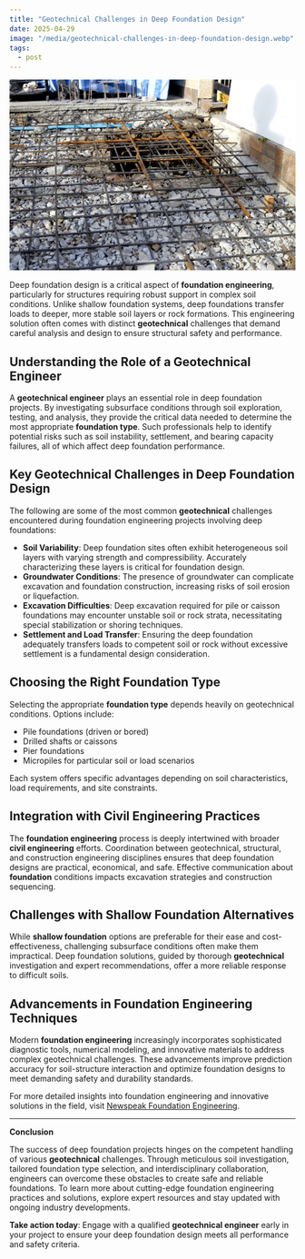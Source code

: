 ```yaml
---
title: "Geotechnical Challenges in Deep Foundation Design"
date: 2025-04-29
image: "/media/geotechnical-challenges-in-deep-foundation-design.webp"
tags:
  - post
---
```


![Geotechnical Challenges in Deep Foundation Design](/media/geotechnical-challenges-in-deep-foundation-design.webp)

Deep foundation design is a critical aspect of **foundation engineering**, particularly for structures requiring robust support in complex soil conditions. Unlike shallow foundation systems, deep foundations transfer loads to deeper, more stable soil layers or rock formations. This engineering solution often comes with distinct **geotechnical** challenges that demand careful analysis and design to ensure structural safety and performance.

## Understanding the Role of a Geotechnical Engineer

A **geotechnical engineer** plays an essential role in deep foundation projects. By investigating subsurface conditions through soil exploration, testing, and analysis, they provide the critical data needed to determine the most appropriate **foundation type**. Such professionals help to identify potential risks such as soil instability, settlement, and bearing capacity failures, all of which affect deep foundation performance.

## Key Geotechnical Challenges in Deep Foundation Design

The following are some of the most common **geotechnical** challenges encountered during foundation engineering projects involving deep foundations:

- **Soil Variability**: Deep foundation sites often exhibit heterogeneous soil layers with varying strength and compressibility. Accurately characterizing these layers is critical for foundation design.
- **Groundwater Conditions**: The presence of groundwater can complicate excavation and foundation construction, increasing risks of soil erosion or liquefaction.
- **Excavation Difficulties**: Deep excavation required for pile or caisson foundations may encounter unstable soil or rock strata, necessitating special stabilization or shoring techniques.
- **Settlement and Load Transfer**: Ensuring the deep foundation adequately transfers loads to competent soil or rock without excessive settlement is a fundamental design consideration.

## Choosing the Right Foundation Type

Selecting the appropriate **foundation type** depends heavily on geotechnical conditions. Options include:

- Pile foundations (driven or bored)
- Drilled shafts or caissons
- Pier foundations
- Micropiles for particular soil or load scenarios

Each system offers specific advantages depending on soil characteristics, load requirements, and site constraints.

## Integration with Civil Engineering Practices

The **foundation engineering** process is deeply intertwined with broader **civil engineering** efforts. Coordination between geotechnical, structural, and construction engineering disciplines ensures that deep foundation designs are practical, economical, and safe. Effective communication about **foundation** conditions impacts excavation strategies and construction sequencing.

## Challenges with Shallow Foundation Alternatives

While **shallow foundation** options are preferable for their ease and cost-effectiveness, challenging subsurface conditions often make them impractical. Deep foundation solutions, guided by thorough **geotechnical** investigation and expert recommendations, offer a more reliable response to difficult soils.

## Advancements in Foundation Engineering Techniques

Modern **foundation engineering** increasingly incorporates sophisticated diagnostic tools, numerical modeling, and innovative materials to address complex geotechnical challenges. These advancements improve prediction accuracy for soil-structure interaction and optimize foundation designs to meet demanding safety and durability standards.

For more detailed insights into foundation engineering and innovative solutions in the field, visit [Newspeak Foundation Engineering](https://newspeak.today/posts/foundation-engineering).

---

**Conclusion**

The success of deep foundation projects hinges on the competent handling of various **geotechnical** challenges. Through meticulous soil investigation, tailored foundation type selection, and interdisciplinary collaboration, engineers can overcome these obstacles to create safe and reliable foundations. To learn more about cutting-edge foundation engineering practices and solutions, explore expert resources and stay updated with ongoing industry developments.

**Take action today**: Engage with a qualified **geotechnical engineer** early in your project to ensure your deep foundation design meets all performance and safety criteria.
